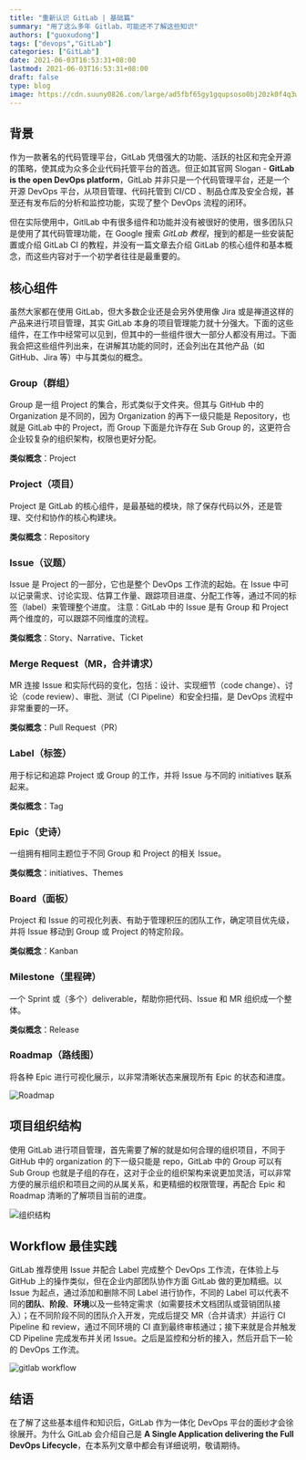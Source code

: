```yaml
---
title: "重新认识 GitLab | 基础篇"
summary: "用了这么多年 Gitlab，可能还不了解这些知识"
authors: ["guoxudong"]
tags: ["devops","GitLab"]
categories: ["GitLab"]
date: 2021-06-03T16:53:31+08:00
lastmod: 2021-06-03T16:53:31+08:00
draft: false
type: blog
image: https://cdn.suuny0826.com/large/ad5fbf65gy1gqupsoso0bj20zk0f4q3w.jpg
---
```


## 背景

作为一款著名的代码管理平台，GitLab 凭借强大的功能、活跃的社区和完全开源的策略，使其成为众多企业代码托管平台的首选。但正如其官网 Slogan - **GitLab is the open
DevOps platform**，GitLab 并非只是一个代码管理平台，还是一个开源 DevOps 平台，从项目管理、代码托管到 CI/CD 、制品仓库及安全合规，甚至还有发布后的分析和监控功能，实现了整个 DevOps 流程的闭环。

但在实际使用中，GitlLab 中有很多组件和功能并没有被很好的使用，很多团队只是使用了其代码管理功能，在 Google 搜索 *GitLab 教程*，搜到的都是一些安装配置或介绍 GitLab CI 的教程，并没有一篇文章去介绍 GitLab 的核心组件和基本概念，而这些内容对于一个初学者往往是最重要的。

## 核心组件

虽然大家都在使用 GitLab，但大多数企业还是会另外使用像 Jira 或是禅道这样的产品来进行项目管理，其实 GitLab 本身的项目管理能力就十分强大。下面的这些组件，在工作中经常可以见到，但其中的一些组件很大一部分人都没有用过。下面我会把这些组件列出来，在讲解其功能的同时，还会列出在其他产品（如 GitHub、Jira 等）中与其类似的概念。

### Group（群组）

Group 是一组 Project 的集合，形式类似于文件夹。但其与 GitHub 中的 Organization 是不同的，因为 Organization 的再下一级只能是 Repository，也就是 GitLab 中的 Project，而 Group 下面是允许存在 Sub Group 的，这更符合企业较复杂的组织架构，权限也更好分配。

**类似概念**：Project

### Project（项目）

Project 是 GitLab 的核心组件，是最基础的模块，除了保存代码以外，还是管理、交付和协作的核心构建块。

**类似概念**：Repository

### Issue（议题）

Issue 是 Project 的一部分，它也是整个 DevOps 工作流的起始。在 Issue 中可以记录需求、讨论实现、估算工作量、跟踪项目进度、分配工作等，通过不同的标签（label）来管理整个进度。
注意：GitLab 中的 Issue 是有 Group 和 Project 两个维度的，可以跟踪不同维度的流程。

**类似概念**：Story、Narrative、Ticket

### Merge Request（MR，合并请求）

MR 连接 Issue 和实际代码的变化，包括：设计、实现细节（code change）、讨论（code review）、审批、测试（CI Pipeline）和安全扫描，是 DevOps 流程中非常重要的一环。

**类似概念**：Pull Request（PR）

### Label（标签）

用于标记和追踪 Project 或 Group 的工作，并将 Issue 与不同的 initiatives 联系起来。

**类似概念**：Tag

### Epic（史诗）

一组拥有相同主题位于不同 Group 和 Project 的相关 Issue。

**类似概念**：initiatives、Themes

### Board（面板）

Project 和 Issue 的可视化列表、有助于管理积压的团队工作，确定项目优先级，并将 Issue 移动到 Group 或 Project 的特定阶段。

**类似概念**：Kanban

### Milestone（里程碑）

一个 Sprint 或（多个）deliverable，帮助你把代码、Issue 和 MR 组织成一个整体。

**类似概念**：Release

### Roadmap（路线图）

将各种 Epic 进行可视化展示，以非常清晰状态来展现所有 Epic 的状态和进度。

![Roadmap](https://cdn.suuny0826.com/large/ad5fbf65gy1gr576t79ljj22yi1d0nc0.jpg)

## 项目组织结构

使用 GitLab 进行项目管理，首先需要了解的就是如何合理的组织项目，不同于 GitHub 中的 organization 的下一级只能是 repo，GitLab 中的 Group 可以有 Sub Group 也就是子组的存在，这对于企业的组织架构来说更加灵活，可以非常方便的展示组织和项目之间的从属关系，和更精细的权限管理，再配合 Epic 和 Roadmap 清晰的了解项目当前的进度。

![组织结构](https://cdn.suuny0826.com/large/ad5fbf65gy1gr60mk43erj20mi0deqch.jpg)

## Workflow 最佳实践

GitLab 推荐使用 Issue 并配合 Label 完成整个 DevOps 工作流，在体验上与 GitHub 上的操作类似，但在企业内部团队协作方面 GitLab 做的更加精细。以 Issue 为起点，通过添加和删除不同 Label 进行协作，不同的 Label 可以代表不同的**团队**、**阶段**、**环境**以及一些特定需求（如需要技术文档团队或营销团队接入）；在不同阶段不同的团队介入开发，完成后提交 MR（合并请求）并运行 CI Pipeline 和 review，通过不同环境的 CI 直到最终审核通过；接下来就是合并触发 CD Pipeline 完成发布并关闭 Issue。之后是监控和分析的接入，然后开启下一轮的 DevOps 工作流。

![gitlab workflow](https://cdn.suuny0826.com/large/ad5fbf65gy1grawt8qrklj22yk1nuhdt.jpg)

## 结语

在了解了这些基本组件和知识后，GitLab 作为一体化 DevOps 平台的面纱才会徐徐展开。为什么 GitLab 会介绍自己是 **A Single Application delivering the Full DevOps Lifecycle**，在本系列文章中都会有详细说明，敬请期待。
